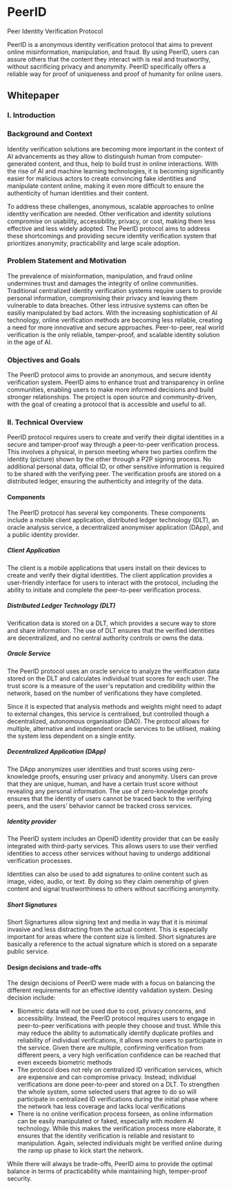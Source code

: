# PeerID
Peer Identity Verification Protocol

PeerID is a anonymous identity verification protocol that aims to prevent online misinformation, manipulation, and fraud. By using PeerID, users can assure others that the content they interact with is real and trustworthy, without sacrificing privacy and anonymity. PeerID specifically offers a reliable way for proof of uniqueness and proof of humanity for online users.

## Whitepaper

### I. Introduction

### Background and Context

Identity verification solutions are becoming more important in the context of AI advancements as they allow to distinguish human from computer-generated content, and thus, help to build trust in online interactions. With the rise of AI and machine learning technologies, it is becoming significantly easier for malicious actors to create convincing fake identities and manipulate content online, making it even more difficult to ensure the authenticity of human identities and their content.

To address these challenges, anonymous, scalable approaches to online identity verification are needed. Other verification and identity solutions compromise on usability, accessibility, privacy, or cost, making them less effective and less widely adopted. The PeerID protocol aims to address these shortcomings and providing secure identity verification system that prioritizes anonymity, practicability and large scale adoption.

### Problem Statement and Motivation

The prevalence of misinformation, manipulation, and fraud online undermines trust and damages the integrity of online communities. Traditional centralized identity verification systems require users to provide personal information, compromising their privacy and leaving them vulnerable to data breaches. Other less intrusive systems can often be easiliy manipulated by bad actors. With the increasing sophistication of AI technology, online verification methods are becoming less reliable, creating a need for more innovative and secure approaches. Peer-to-peer, real world verification is the only reliable, tamper-proof, and scalable identity solution in the age of AI.

### Objectives and Goals

The PeerID protocol aims to provide an anonymous, and secure identity verification system. PeerID aims to enhance trust and transparency in online communities, enabling users to make more informed decisions and build stronger relationships. The project is open source and community-driven, with the goal of creating a protocol that is accessible and useful to all.

### II. Technical Overview

PeerID protocol requires users to create and verify their digital identities in a secure and tamper-proof way through a peer-to-peer verification process. This involves a physical, in person meeting where two parties confirm the identity (picture) shown by the other through a P2P signing process. No additional personal data, official ID, or other sensitive information is required to be shared with the verifying peer. The verification proofs are stored on a distributed ledger, ensuring the authenticity and integrity of the data. 

#### Components

The PeerID protocol has several key components. These components include a mobile client application, distributed ledger technology (DLT), an oracle analysis service, a decentralized anonymiser application (DApp), and a public identity provider.

##### Client Application

The client is a mobile applications that users install on their devices to create and verify their digital identities. The client application provides a user-friendly interface for users to interact with the protocol, including the ability to initiate and complete the peer-to-peer verification process.

##### Distributed Ledger Technology (DLT)

Verification data is stored on a DLT, which provides a secure way to store and share information. The use of DLT ensures that the verified identities are decentralized, and no central authority controls or owns the data.

##### Oracle Service

The PeerID protocol uses an oracle service to analyze the verification data stored on the DLT and calculates individual trust scores for each user. The trust score is a measure of the user's reputation and credibility within the network, based on the number of verifications they have completed.

Since it is expected that analysis methods and weights might need to adapt to external changes, this service is centralised, but controlled though a decentralized, autonomous organisation (DAO). The protocol allows for multiple, alternative and independent oracle services to be utilised, making the system less dependent on a single entity.  

##### Decentralized Application (DApp)

The DApp anonymizes user identities and trust scores using zero-knowledge proofs, ensuring user privacy and anonymity. Users can prove that they are unique, human, and have a certain trust score without revealing any personal information. The use of zero-knowledge proofs ensures that the identity of users cannot be traced back to the verifying peers, and the users' behavior cannot be tracked cross services.

##### Identity provider

The PeerID system includes an OpenID identity provider that can be easily integrated with third-party services. This allows users to use their verified identities to access other services without having to undergo additional verification processes.

Identities can also be used to add signatures to online content such as image, video, audio, or text. By doing so they claim ownership of given content and signal trustworthiness to others without sacrificing anonymity.

##### Short Signatures

Short Signartures allow signing text and media in way that it is minimal invasive and less distracting from the actual content. This is especially important for areas where the content size is limited. Short signatures are basically a reference to the actual signature which is stored on a separate public service.

#### Design decisions and trade-offs

The design decisions of PeerID were made with a focus on balancing the different requirements for an effective identity validation system. Desing decision include:

- Biometric data will not be used due to cost, privacy concerns, and accessibility. Instead, the PeerID protocol requires users to engage in peer-to-peer verifications with people they choose and trust. While this may reduce the ability to automatically identify duplicate profiles and reliability of individual verifications, it allows more users to participate in the service. Given there are multiple, confirming verification from different peers, a very high verification confidence can be reached that even exceeds biometric methods
- The protocol does not rely on centralized ID verification services, which are expensive and can compromise privacy. Instead, individual verifications are done peer-to-peer and stored on a DLT. To strengthen the whole system, some selected users that agree to do so will participate in centralized ID verifications during the initial phase where the network has less coverage and lacks local verifications
- There is no online verification process forseen, as online information can be easily manipulated or faked, especially with modern AI technology. While this makes the verification process more elaborate, it ensures that the identity verification is reliable and resistant to manipulation. Again, selected individuals might be verified online during the ramp up phase to kick start the network.

While there will always be trade-offs, PeerID aims to provide the optimal balance in terms of practicability while maintaining high, temper-proof security. 
